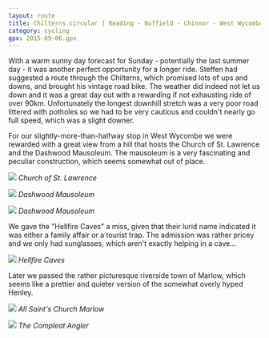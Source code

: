 ```yaml
---
layout: route
title: Chilterns circular | Reading - Nuffield - Chinnor - West Wycombe - Marlow - Reading
category: cycling
gpx: 2015-09-06.gpx
---
```


With a warm sunny day forecast for Sunday - potentially the last summer day -
it was another perfect opportunity for a longer ride. Steffen had suggested a
route through the Chilterns, which promised lots of ups and downs, and brought
his vintage road bike. The weather did indeed not let us down and it was a
great day out with a rewarding if not exhausting ride of over 90km.
Unfortunately the longest downhill stretch was a very poor road littered with
potholes so we had to be very cautious and couldn't nearly go full speed,
which was a slight downer.

For our slightly-more-than-halfway stop in West Wycombe we were rewarded with
a great view from a hill that hosts the Church of St. Lawrence and the
Dashwood Mausoleum. The mausoleum is a very fascinating and peculiar
construction, which seems somewhat out of place.

![](https://lh3.googleusercontent.com/jpZoBsqVLX9JSqmE-YelswX0fp3JrAKwXB5-IENbkJDVIFJreBvt8vN6pftc66JzNAng80KDBFTeuhjlLXhYQz8zE1A8TRbNXXraCBSKqX2qI8cp0xDWkqu3PrQIYwvGL2rTOkjR27xCdCVGTaOYuEdkC8hdrEYKxdo3jXYUjfjNoFaxJjh57ZXJ-d_n7mmt9NdAoEM0920f15RAOmRgkHjbHUss3ZUoim-uU5mrcbiZMsez037OS_6uKFFiIoGWC-x7rnI-n8h9WSXwhZ_5Ldd_Jp5wUIS-id_8M5-pqgcrSx4CE84dsZW1mkiMUkf98eb8oNjs0TrUSNHsQMd30BYtF35a8YVy6Vmvw34gUJUFQofzFWCebEtg7lrBWLN3EY5hIivlkPplUPZ_04eyQ7fYqU9AG1kjlC8g7C2PD948z3fzLKiqNNrei9xE993yo-zbDZJFNoTS0L_fRt3sLcS0UsiWFliJwxnv9RLIRSfvxhkhdPwIiMWgeS304TcBVMKFPtsDrjgu-3jszps25CwsNxT_IWmQ8-nUb3SUYsDL=w720)
*Church of St. Lawrence*

![](https://lh3.googleusercontent.com/BMq3y_YwBlJRqweH2Mqv4RePjFo0QktkGxb7n_lDsmrv7RCaab29S8YOf29Msw3PAkBmrFwyWi3z9_uzaPoQJcGwkPpYA1KZ97VxbumQmf029jO3TcftE09-NHLKJ_ViyIQgDCcLWucdBi8OFDKop5aWBMH80FpjvbWtCB8c_f8FQsHl75tXX6zMmFlAjgTnMaWBIKgFPe7F4-3Ol8RYiznJLeihXCRFWQkUI5N4Z-xIXg5kXvS7LDyu00GOoEAAZegro-Cj_zuOAcdFPmLioSsU-Mnf9eM1fN533AsS4mca7YmO4pvayvh54f6Sax7PuJFF97ERWSI_siEtukY9dPbCrcYx9jBebToT5S5og_UASffyX4Ci4Iyknf1Kax_QWjt38b56LymaNcoUxFUFQgbjY10qzVfCY8LZd0jMOyGn0ehB_vF5nDAQow635jnEmrlgJ3BCg6-FMk266x2zTt-jpPFvJhP_0_w113MiwcVm7cKu6JbQzv54hXjTOfKga6PnBcLMqXPrp4b0UQxEKl6QmJNIaFqGoxk6k3TsYvWm=w720)
*Dashwood Mausoleum*

![](https://lh3.googleusercontent.com/7g0f2nPH7DIDKPzIQPHnDgdu-GNED0NbqxTiF2V1jq0ovywAlNu3K6ULDD4uC2lpRnj6Mo9SG0j7Kml2c4L4qxJO2TL_MaqMMiq7uEOXSePiWcwYgMi2gmbIO5DVg5beTxLANo4Yy98FWXvjIc7NvV-uDKtUcODdGbDYO-kK6l5DKt-94Nncup9udGivdsujL4djiefvmIZDHXHc5jHyPAQTC2K1tKxlra_lDrZIuwhgPZD-ttGMXb27KZwMe7rj2KnoxAfxmUdNR9fS2I3y5Ki2GTFQfPU_6BYDpZ-Pp3XL2I34bEmXOfE7DArnqOhO3a39WkgRJ10nOhN2tT2CEclIoLmkD9LHirDGsG2j_wtlLpGgbRdAx6Vz48uRWA12qavrltF7d67lnzkOA0dLy2od0VQCbU6T6HfdfOnkQm2UOMmpVIc9UTNpFOvfiYVdZhs5R_tkWXyFMdJV6E-1JR3tGJyIWaI-16YOfCmYPbSUgJ9kqbAqHW4ck9x-fStyWVekLaDA0n-cSR42dPZZ1cLwdy5Pxli0O8h1jCedN9P0=w720)
*Dashwood Mausoleum*

We gave the "Hellfire Caves" a miss, given that their lurid name indicated it
was either a family affair or a tourist trap. The admission was rather pricey
and we only had sunglasses, which aren't exactly helping in a cave...

![](https://lh3.googleusercontent.com/XhUX5Odr09z6eFnQ0KB8wtbJipcWuAtpNapgLgBXg_6erHMb2YWcnwLmN1InK5HPUNNV8pcRFtaCm4lYIxv0SUwJ0YwCIDQoN4sPjQ6Xmo4ItoqSY_HZWWfxz-JBtxHyqWshJND_-zT0S_DAVqMyd-371AnvJUGrdr61-zIvZX6_IBt8C88KqtJJkuGmiWnVTg80hljTcAVrQr0yxHM0P04fnpCM8AWl7xdvEuhUo95kag2NObpTqpy2z3ACBu0y3r69XC5ysdVHvI1zTwkgV2hnX5sQEdAgL8Fsit72NQQITmn9f5r6heFr8RvMbyv5Of_ak2hhYGbVfSCqBctCOwocAKKENU5rbENj0EthKS0jHUc0OQ8mABb9Ay9N64LQ6jEBIv3-QmzrTlAswE4PyyXzGNxxJiS2BiJfCIb3JvLgwIq1tAdpQEm7JpL0_YLqfT0b8kQc4EbRiHkkqhw2dm1c4UHt2pgakln9-CrFk7E0q9TQzmOUmCpwR8s5rRb2rw5UtFkTALnMenAumL8XnfC0ryfHCT6pgliaB-WlNyCA=w720)
*Hellfire Caves*

Later we passed the rather picturesque riverside town of Marlow, which seems
like a prettier and quieter version of the somewhat overly hyped Henley.

![](https://lh3.googleusercontent.com/byy8H6L3z2QwK0po1HeCSXt-BdX8iaKWrGFvJAbGwIsR4UX9k6nsKBI0e4BLYynZS1EEPy0xbP4v-B17ieQ_Y45JAdV-1h1tNCI2H08ANbqY9_DFyS56ZYZlx06_vKF2dSvVvmnC0vK8xbalWeVch29NCFAlQ9Eni-BeDHnbd9yyPV_6FQ1daI0JIu4SGmCLX-sxGwfNpaDpXLCKU7iUNfI9X4Kpc3SyRNzylRPMtJcbRNLc0an4DWpVU8NSQ7zUyoisQFrMavlyUQHpbKsKn60lVkDQZZyPAwnf6KKM7tyfuBqqAoj34nLEhgrZpK-Kf5LMbzZMPC39_FkXmaM80T18UhFDjLp9phSQ_rnzJ5ueHeQyRpPYprV9xh0oqpcghPjaGqLY14MqaQd-NlYF4QNQbyxBFFpFXUzqmpoI3Hbwhq8BFZMXW-XZEqqjp_KOFxuhGpZ60eMKyDyF0JkdqDuO5OxQnmbv3pYIMc_8w6U-cqQ4pS09mRabQQfrdzGYePzHN6BzgCgHYl5JaSkCUt991pu1UPRZZqIEiK2jIYtn=w720)
*All Saint's Church Marlow*

![](https://lh3.googleusercontent.com/H0h65ijfIvT_DIbU24e9y_9w2Webp4uyiMwcTT4TnLx3d8KVvnB4U23aimmga53LVB6RvORdZKK-RI4bxUUL5iY4EgsALlwq2EsV-Ocjf1AW6ZlqCnwlzOCS83w-zHs9UgWK_-9kZiVOHPDD2zySNqnmY3MyMLHPDK1sIk7mgwOxwvkU36-YIgVB8IebF9tePUlLk7NkqEkR_35JWUF5IbOPklhgJ-1NT3BDcs1Y02yEUFtEDdSoz0VahswBl9JyJayi5cWWuio1SiFtYgawJEpCG7L1D3aYtO9r_uF3VyPu9SlfGP5PtQmUeW72aNAO5gIP5iN_VFfdOfqS2QSoSxQxPv_s96-PWgZHdTk2eUddd7RU36wIr2JXljRJ4Gak7NRgKn5spzbz43GKnMemXkzQP30mTyXEivRccHrdAw6RJpal-WG_LTQ82ZEZgz_qxYF_atfsY-4tS50j6eoTYesCqB0K9QQtKigS-Xz9gK6Wptkqu65e2m6xWmjPeZFGf1O4smLUhuSmsGaaSYUNtnx5_Zs-QIbfOtsKP4Mh1F-t=w720)
*The Compleat Angler*
